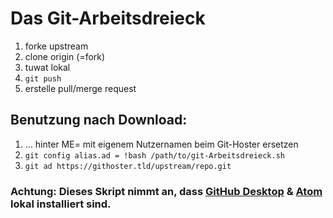# Das Git-Arbeitsdreieck

1. forke upstream
1. clone origin (=fork)
1. tuwat lokal
1. `git push`
1. erstelle pull/merge request

## Benutzung nach Download: 
1. … hinter ME= mit eigenem Nutzernamen beim Git-Hoster ersetzen
1. `git config alias.ad = !bash /path/to/git-Arbeitsdreieck.sh`
1. `git ad https://githoster.tld/upstream/repo.git`

### Achtung: Dieses Skript nimmt an, dass [GitHub Desktop](https://github.com/desktop/) & [Atom](https://atom.io/) lokal installiert sind.
